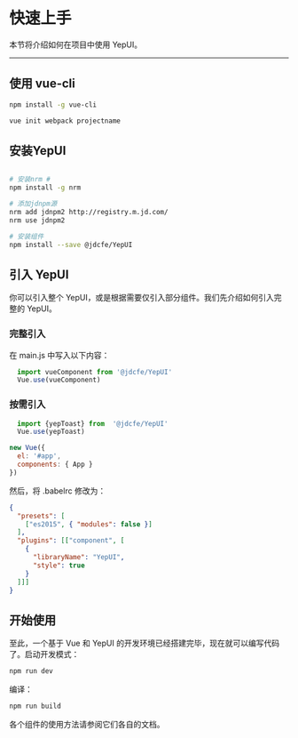 # 快速上手

本节将介绍如何在项目中使用 YepUI。

-----------

## 使用 vue-cli

```bash
npm install -g vue-cli

vue init webpack projectname


```

## 安装YepUI ##

```bash

# 安装nrm #
npm install -g nrm

# 添加jdnpm源
nrm add jdnpm2 http://registry.m.jd.com/
nrm use jdnpm2

# 安装组件
npm install --save @jdcfe/YepUI
```

## 引入 YepUI

你可以引入整个 YepUI，或是根据需要仅引入部分组件。我们先介绍如何引入完整的 YepUI。


### 完整引入

在 main.js 中写入以下内容：
```javascript
  import vueComponent from '@jdcfe/YepUI'
  Vue.use(vueComponent)
```

### 按需引入

```javascript
  import {yepToast} from  '@jdcfe/YepUI'
  Vue.use(yepToast)
```
```javascript
new Vue({
  el: '#app',
  components: { App }
})
```


然后，将 .babelrc 修改为：
```json
{
  "presets": [
    ["es2015", { "modules": false }]
  ],
  "plugins": [["component", [
    {
      "libraryName": "YepUI",
      "style": true
    }
  ]]]
}
```

## 开始使用

至此，一个基于 Vue 和 YepUI 的开发环境已经搭建完毕，现在就可以编写代码了。启动开发模式：

```bash
npm run dev
```

编译：

```bash
npm run build
```
各个组件的使用方法请参阅它们各自的文档。
